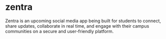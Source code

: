 # zentra
Zentra is an upcoming social media app being built for students to connect, share updates, collaborate in real time, and engage with their campus communities on a secure and user-friendly platform.
